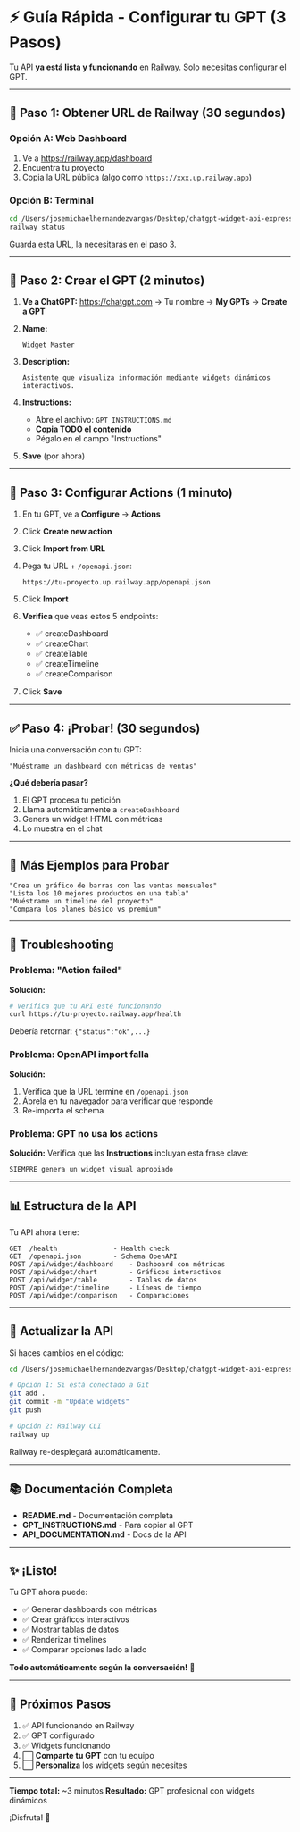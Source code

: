 # ⚡ Guía Rápida - Configurar tu GPT (3 Pasos)

Tu API **ya está lista y funcionando** en Railway. Solo necesitas configurar el GPT.

---

## 🎯 Paso 1: Obtener URL de Railway (30 segundos)

### Opción A: Web Dashboard
1. Ve a https://railway.app/dashboard
2. Encuentra tu proyecto
3. Copia la URL pública (algo como `https://xxx.up.railway.app`)

### Opción B: Terminal
```bash
cd /Users/josemichaelhernandezvargas/Desktop/chatgpt-widget-api-express
railway status
```

Guarda esta URL, la necesitarás en el paso 3.

---

## 🤖 Paso 2: Crear el GPT (2 minutos)

1. **Ve a ChatGPT:**
   https://chatgpt.com → Tu nombre → **My GPTs** → **Create a GPT**

2. **Name:**
   ```
   Widget Master
   ```

3. **Description:**
   ```
   Asistente que visualiza información mediante widgets dinámicos interactivos.
   ```

4. **Instructions:**
   - Abre el archivo: `GPT_INSTRUCTIONS.md`
   - **Copia TODO el contenido**
   - Pégalo en el campo "Instructions"

5. **Save** (por ahora)

---

## 🔌 Paso 3: Configurar Actions (1 minuto)

1. En tu GPT, ve a **Configure** → **Actions**

2. Click **Create new action**

3. Click **Import from URL**

4. Pega tu URL + `/openapi.json`:
   ```
   https://tu-proyecto.up.railway.app/openapi.json
   ```

5. Click **Import**

6. **Verifica** que veas estos 5 endpoints:
   - ✅ createDashboard
   - ✅ createChart
   - ✅ createTable
   - ✅ createTimeline
   - ✅ createComparison

7. Click **Save**

---

## ✅ Paso 4: ¡Probar! (30 segundos)

Inicia una conversación con tu GPT:

```
"Muéstrame un dashboard con métricas de ventas"
```

**¿Qué debería pasar?**
1. El GPT procesa tu petición
2. Llama automáticamente a `createDashboard`
3. Genera un widget HTML con métricas
4. Lo muestra en el chat

---

## 🎨 Más Ejemplos para Probar

```
"Crea un gráfico de barras con las ventas mensuales"
"Lista los 10 mejores productos en una tabla"
"Muéstrame un timeline del proyecto"
"Compara los planes básico vs premium"
```

---

## 🐛 Troubleshooting

### Problema: "Action failed"
**Solución:**
```bash
# Verifica que tu API esté funcionando
curl https://tu-proyecto.railway.app/health
```
Debería retornar: `{"status":"ok",...}`

### Problema: OpenAPI import falla
**Solución:**
1. Verifica que la URL termine en `/openapi.json`
2. Ábrela en tu navegador para verificar que responde
3. Re-importa el schema

### Problema: GPT no usa los actions
**Solución:**
Verifica que las **Instructions** incluyan esta frase clave:
```
SIEMPRE genera un widget visual apropiado
```

---

## 📊 Estructura de la API

Tu API ahora tiene:

```
GET  /health              - Health check
GET  /openapi.json        - Schema OpenAPI
POST /api/widget/dashboard    - Dashboard con métricas
POST /api/widget/chart        - Gráficos interactivos
POST /api/widget/table        - Tablas de datos
POST /api/widget/timeline     - Líneas de tiempo
POST /api/widget/comparison   - Comparaciones
```

---

## 🔄 Actualizar la API

Si haces cambios en el código:

```bash
cd /Users/josemichaelhernandezvargas/Desktop/chatgpt-widget-api-express

# Opción 1: Si está conectado a Git
git add .
git commit -m "Update widgets"
git push

# Opción 2: Railway CLI
railway up
```

Railway re-desplegará automáticamente.

---

## 📚 Documentación Completa

- **README.md** - Documentación completa
- **GPT_INSTRUCTIONS.md** - Para copiar al GPT
- **API_DOCUMENTATION.md** - Docs de la API

---

## ✨ ¡Listo!

Tu GPT ahora puede:
- ✅ Generar dashboards con métricas
- ✅ Crear gráficos interactivos
- ✅ Mostrar tablas de datos
- ✅ Renderizar timelines
- ✅ Comparar opciones lado a lado

**Todo automáticamente según la conversación!** 🎉

---

## 🎯 Próximos Pasos

1. ✅ API funcionando en Railway
2. ✅ GPT configurado
3. ✅ Widgets funcionando
4. ⬜ **Comparte tu GPT** con tu equipo
5. ⬜ **Personaliza** los widgets según necesites

---

**Tiempo total:** ~3 minutos
**Resultado:** GPT profesional con widgets dinámicos

¡Disfruta! 🚀
